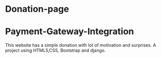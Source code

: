 # Donation-page
# Payment-Gateway-Integration
This website has a simple donation with lot of motivation and surprises.
A project using HTML5,CSS, Bootstrap and django.

